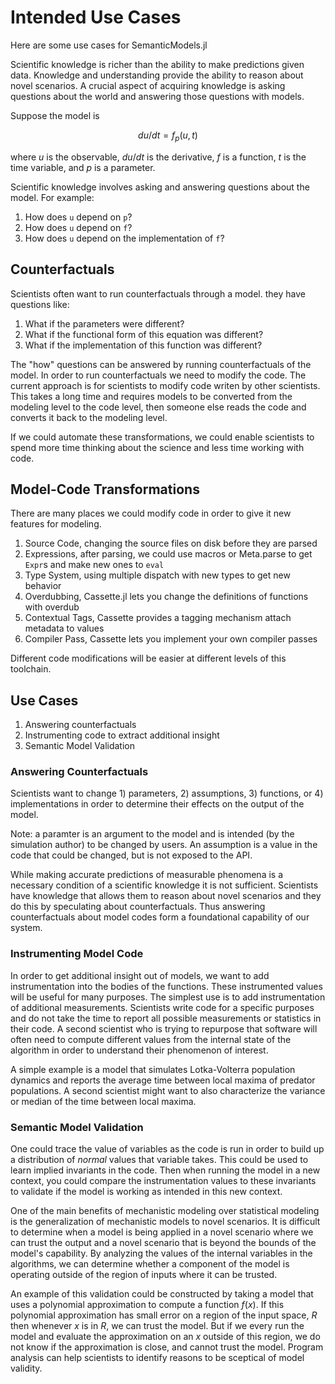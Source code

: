 # Intended Use Cases

Here are some use cases for SemanticModels.jl

Scientific knowledge is richer than the ability to make predictions given data.
Knowledge and understanding provide the ability to reason about novel scenarios. 
A crucial aspect of acquiring knowledge is asking questions about the world and
answering those questions with models.

Suppose the model is 

$$
  du/dt = f_p(u,t) 
$$

where $u$ is the observable, $du/dt$ is the derivative, $f$ is a function, $t$ is the time variable, and $p$ is a parameter. 

Scientific knowledge involves asking and answering questions about the model. For example:
1. How does `u` depend on `p`?
2. How does `u` depend on `f`?
3. How does `u` depend on the implementation of `f`?

## Counterfactuals

Scientists often want to run counterfactuals through a model. they have questions like: 

1. What if the parameters were different?
2. What if the functional form of this equation was different?
3. What if the implementation of this function was different?

The "how" questions can be answered by running counterfactuals of the model.
In order to run counterfactuals we need to modify the code. 
The current approach is for scientists to modify code writen by other scientists.
This takes a long time and requires models to be converted from the modeling level to the code level, 
then someone else reads the code and converts it back to the modeling level.

If we could automate these transformations, we could enable scientists to spend more time 
thinking about the science and less time working with code. 

## Model-Code Transformations

There are many places we could modify code in order to give it new features for modeling.

1. Source Code, changing the source files on disk before they are parsed
2. Expressions, after parsing, we could use macros or Meta.parse to get `Expr`s and make new ones to `eval`
3. Type System, using multiple dispatch with new types to get new behavior
4. Overdubbing, Cassette.jl lets you change the definitions of functions with overdub
5. Contextual Tags, Cassette provides a tagging mechanism attach metadata to values
6. Compiler Pass, Cassette lets you implement your own compiler passes

Different code modifications will be easier at different levels of this toolchain.

## Use Cases

1. Answering counterfactuals
2. Instrumenting code to extract additional insight
3. Semantic Model Validation

### Answering Counterfactuals

Scientists want to change 1) parameters, 2) assumptions, 3) functions, or
4) implementations in order to determine their effects on the output of the model.

Note: a paramter is an argument to the model and is intended (by the simulation author)
to be changed by users. An assumption is a value in the code that could be changed,
but is not exposed to the API.

While making accurate predictions of measurable phenomena is a necessary
condition of a scientific knowledge it is not sufficient. Scientists have
knowledge that allows them to reason about novel scenarios and they do this by
speculating about counterfactuals. Thus answering counterfactuals about model codes form a
foundational capability of our system.

### Instrumenting Model Code

In order to get additional insight out of models, we want to add
instrumentation into the bodies of the functions. These instrumented values will be useful
for many purposes. The simplest use is to add instrumentation of additional measurements.
Scientists write code for a specific purposes and do not take the time to report all
possible measurements or statistics in their code. A second scientist who is trying to repurpose
that software will often need to compute different values from the internal state of the algorithm
in order to understand their phenomenon of interest.

A simple example is a model that simulates Lotka-Volterra population dynamics
and reports the average time between local maxima of predator populations. A
second scientist might want to also characterize the variance or median of the
time between local maxima.

### Semantic Model Validation

One could trace the value of variables as the code 
is run in order to build up a distribution of *normal* values that variable takes.
This could be used to learn implied invariants in the code.
Then when running the model in a new context, you could compare the instrumentation
values to these invariants to validate if the model is working
as intended in this new context.

One of the main benefits of mechanistic modeling over statistical modeling is
the generalization of mechanistic models to novel scenarios. It is difficult to
determine when a model is being applied in a novel scenario where we can trust the
output and a novel scenario that is beyond the bounds of the model's capability.
By analyzing the values of the internal variables in the algorithms, we can
determine whether a component of the model is operating outside of the region
of inputs where it can be trusted.

An example of this validation could be constructed by taking a model that uses a
polynomial approximation to compute a function $f(x)$. If this polynomial
approximation has small error on a region of the input space, $R$ then whenever
$x$ is in $R$, we can trust the model. But if we every run the model and
evaluate the approximation on an $x$ outside of this region, we do not know if
the approximation is close, and cannot trust the model. Program analysis can
help scientists to identify reasons to be sceptical of model validity.



